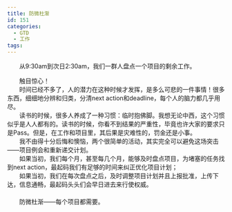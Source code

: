 ```yaml
---
title: 防微杜渐
id: 151
categories:
  - GTD
  - 工作
tags:
---
```


　　从9:30am到次日2:30am，我们一群人盘点一个项目的剩余工作。<div>
</div><div>　　触目惊心！</div><div>
</div><div>　　时间已经不多了，人的潜力在这种时候才发挥，是多么可悲的一件事情！很多东西，细细地分辨和归类，分清next action和deadline，每个人的脑力都几乎用尽。</div><div>　　读书的时候，很多人养成了一种习惯：临时抱佛脚。我想无论中西，这个习惯似乎是人人都有的。读书的时候，你看不到结果的严重性，毕竟也许大家的要求只是Pass。但是，在工作和项目里，其后果是灾难性的，罚金还是小事。</div><div>　　我不由得十分后悔和懊恼，两个很简单的活动，其实完全可以避免这场突击——项目例会和重新递交计划。</div><div>　　如果当初，我们每个月，甚至每几个月，能够及时盘点项目，为堵塞的任务找到next action，最起码我们有足够的时间来纠正优化项目计划；</div><div>　　如果当初，我们在每次盘点之后，及时调整项目计划并且上报批准，上传下达，信息通畅，最起码头头们会早日进去来行使权威。</div><div>　　</div><div>　　防微杜渐——每个项目都需要。</div><div>
</div>